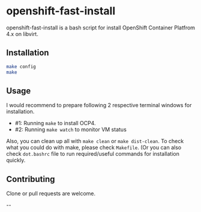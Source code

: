 # openshift-fast-install

openshift-fast-install is a bash script for install OpenShift Container Platfrom 4.x on libvirt. 

## Installation

```bash
make config
make
```

## Usage

I would recommend to prepare following 2 respective terminal windows for installation.

- #1: Running `make` to install OCP4.
- #2: Running `make watch` to monitor VM status

Also, you can clean up all with `make clean` or `make dist-clean`.
To check what you could do with make, please check `Makefile`.
(Or you can also check `dot.bashrc` file to run required/useful commands for installation quickly.

## Contributing

Clone or pull requests are welcome.

--
